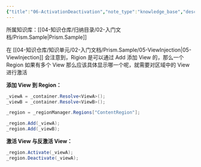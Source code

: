 ```yaml
---
{"title":"06-ActivationDeactivation","note_type":"knowledge_base","description":"对在 Region 中的 View 进行激活","tags":[],"create_time":"2024-07-24","update_time":"2025-02-19","dg-home":false,"dg-publish":true,"aliase":null,"root":"Prism.Sample","permalink":"/04-知识仓库/知识单元/02-入门文档/Prism.Sample/06-ActivationDeactivation/","dgPassFrontmatter":true,"noteIcon":"","created":"2024-07-24","updated":"2025-02-19"}
---
```



所属知识库：[[04-知识仓库/归纳目录/02-入门文档/Prism.Sample\|Prism.Sample]]

在 [[04-知识仓库/知识单元/02-入门文档/Prism.Sample/05-ViewInjection\|05-ViewInjection]] 会注意到，Rigion 是可以通过 Add 添加 View 的，那么一个 Region 如果有多个 View 那么应该具体显示哪一个呢，就需要对区域中的 View 进行激活

**添加 View 到 Region：**

```csharp
_viewA = _container.Resolve<ViewA>();
_viewB = _container.Resolve<ViewB>();

_region = _regionManager.Regions["ContentRegion"];

_region.Add(_viewA);
_region.Add(_viewB);
```

**激活 View 与反激活 View：**

```csharp
_region.Activate(_viewA);
_region.Deactivate(_viewA);
```
